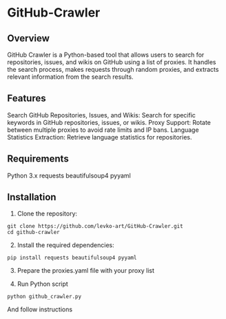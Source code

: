 # GitHub-Crawler
## Overview
GitHub Crawler is a Python-based tool that allows users to search for repositories, issues, and wikis on GitHub using a list of proxies. It handles the search process, makes requests through random proxies, and extracts relevant information from the search results.

## Features
Search GitHub Repositories, Issues, and Wikis: Search for specific keywords in GitHub repositories, issues, or wikis.
Proxy Support: Rotate between multiple proxies to avoid rate limits and IP bans.
Language Statistics Extraction: Retrieve language statistics for repositories.

## Requirements
Python 3.x
requests
beautifulsoup4
pyyaml

## Installation
1. Clone the repository:
```
git clone https://github.com/levko-art/GitHub-Crawler.git
cd github-crawler
```

2. Install the required dependencies:
```
pip install requests beautifulsoup4 pyyaml
```

3. Prepare the proxies.yaml file with your proxy list

4. Run Python script
```
python github_crawler.py
```
And follow instructions

